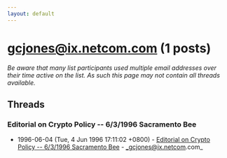```yaml
---
layout: default
---
```


# gcjones@ix.netcom.com (1 posts)

_Be aware that many list participants used multiple email addresses over their time active on the list. As such this page may not contain all threads available._

## Threads

### Editorial on Crypto Policy -- 6/3/1996 Sacramento Bee
+ 1996-06-04 (Tue, 4 Jun 1996 17:11:02 +0800) - [Editorial on Crypto Policy -- 6/3/1996 Sacramento Bee](/archive/1996/06/8db63b5f6c69e4466600baf17030e11fb099f43fdb923c8304d84d902c1b6722) - _gcjones@ix.netcom.com_

